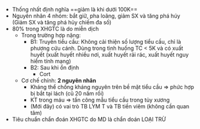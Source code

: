 - Thống nhất định nghĩa ==giảm là khi dưới 100K==  
- Nguyên nhân 4 nhóm: bắt giữ, pha loãng, giảm SX và tăng phá húy (Giảm SX và tăng phá hủy chiếm đa số)  
- 80% trong XHGTC là do miễn dịch  
	- Trong trường hợp nặng:  
		- B1: Truyền tiểu cầu: Không cải thiện số lượng tiểu cầu, chỉ là phương cứu cánh. Dùng trong tình huống TC < 5K và có xuất huyết (xuất huyết nhiều nơi, xuất huyết rải rác, xuất huyết nguy hiểm tính mạng)  
		- B2: Sau khi ổn định  
			- Cort  
	- Cơ chế chính: **2 nguyên nhân**  
		- Kháng thể chống kháng nguyên trên bề mặt tiểu cầu => phức hợp bị bắt tại lách (cũ 20 năm rồi)  
		- KT trong máu => tấn công mẫu tiểu cầu trong tủy xương  
		- (Mới đây) có vai trò TB LYM T và TB tiền viêm (không cần quan tâm)  
- Tiêu chuẩn chẩn đoán XHGTC do MD là chẩn doán LOẠI TRỪ  
